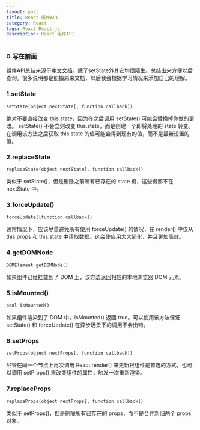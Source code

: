 ```yaml
---
layout: post
title: React 组件API
category: React
tags: React React.js
description: React 组件API
---
```


### 0.写在前面
组件API总结来源于[中文文档](http://reactjs.cn/react/docs/component-api.html)。除了setState外其它均很陌生。总结出来方便以后查询。很多说明都是照搬原来文档，以后我会根据学习情况来添加自己的理解。

### 1.setState
	setState(object nextState[, function callback])  

绝对不要直接改变 this.state，因为在之后调用 setState() 可能会替换掉你做的更改。
setState() 不会立刻改变 this.state，而是创建一个即将处理的 state 转变。在调用该方法之后获取 this.state 的值可能会得到现有的值，而不是最新设置的值。

### 2.replaceState
	replaceState(object nextState[, function callback])  

类似于 setState()，但是删除之前所有已存在的 state 键，这些键都不在 nextState 中。

### 3.forceUpdate()
	forceUpdate([function callback])  

通常情况下，应该尽量避免所有使用 forceUpdate() 的情况，在 render() 中仅从 this.props 和 this.state 中读取数据。这会使应用大大简化，并且更加高效。

### 4.getDOMNode
	DOMElement getDOMNode()  

如果组件已经挂载到了 DOM 上，该方法返回相应的本地浏览器 DOM 元素。

### 5.isMounted()
	bool isMounted()  

如果组件渲染到了 DOM 中，isMounted() 返回 true。可以使用该方法保证 setState() 和 forceUpdate() 在异步场景下的调用不会出错。

### 6.setProps
	setProps(object nextProps[, function callback])  

尽管在同一个节点上再次调用 React.render() 来更新根组件是首选的方式，也可以调用 setProps() 来改变组件的属性，触发一次重新渲染。

### 7.replaceProps
	replaceProps(object nextProps[, function callback])  

类似于 setProps()，但是删除所有已存在的 props，而不是合并新旧两个 props 对象。